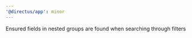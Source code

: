 ```yaml
---
'@directus/app': minor
---
```


Ensured fields in nested groups are found when searching through filters
